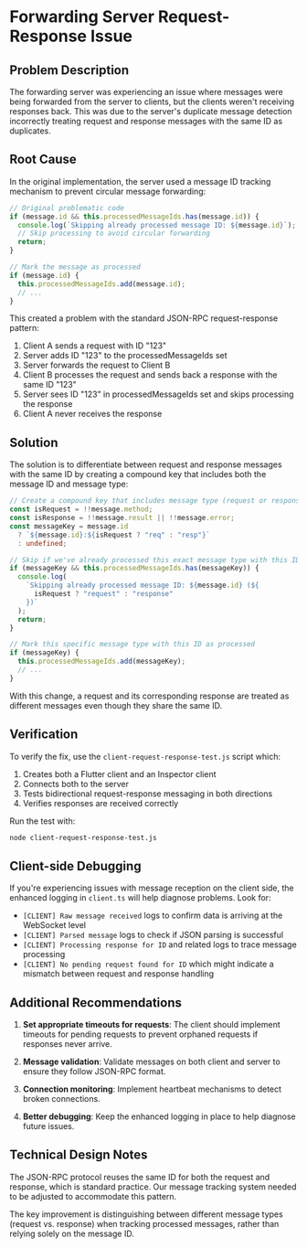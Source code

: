 # Forwarding Server Request-Response Issue

## Problem Description

The forwarding server was experiencing an issue where messages were being forwarded from the server to clients, but the clients weren't receiving responses back. This was due to the server's duplicate message detection incorrectly treating request and response messages with the same ID as duplicates.

## Root Cause

In the original implementation, the server used a message ID tracking mechanism to prevent circular message forwarding:

```typescript
// Original problematic code
if (message.id && this.processedMessageIds.has(message.id)) {
  console.log(`Skipping already processed message ID: ${message.id}`);
  // Skip processing to avoid circular forwarding
  return;
}

// Mark the message as processed
if (message.id) {
  this.processedMessageIds.add(message.id);
  // ...
}
```

This created a problem with the standard JSON-RPC request-response pattern:

1. Client A sends a request with ID "123"
2. Server adds ID "123" to the processedMessageIds set
3. Server forwards the request to Client B
4. Client B processes the request and sends back a response with the same ID "123"
5. Server sees ID "123" in processedMessageIds set and skips processing the response
6. Client A never receives the response

## Solution

The solution is to differentiate between request and response messages with the same ID by creating a compound key that includes both the message ID and message type:

```typescript
// Create a compound key that includes message type (request or response)
const isRequest = !!message.method;
const isResponse = !!message.result || !!message.error;
const messageKey = message.id
  ? `${message.id}:${isRequest ? "req" : "resp"}`
  : undefined;

// Skip if we've already processed this exact message type with this ID
if (messageKey && this.processedMessageIds.has(messageKey)) {
  console.log(
    `Skipping already processed message ID: ${message.id} (${
      isRequest ? "request" : "response"
    })`
  );
  return;
}

// Mark this specific message type with this ID as processed
if (messageKey) {
  this.processedMessageIds.add(messageKey);
  // ...
}
```

With this change, a request and its corresponding response are treated as different messages even though they share the same ID.

## Verification

To verify the fix, use the `client-request-response-test.js` script which:

1. Creates both a Flutter client and an Inspector client
2. Connects both to the server
3. Tests bidirectional request-response messaging in both directions
4. Verifies responses are received correctly

Run the test with:

```bash
node client-request-response-test.js
```

## Client-side Debugging

If you're experiencing issues with message reception on the client side, the enhanced logging in `client.ts` will help diagnose problems. Look for:

- `[CLIENT] Raw message received` logs to confirm data is arriving at the WebSocket level
- `[CLIENT] Parsed message` logs to check if JSON parsing is successful
- `[CLIENT] Processing response for ID` and related logs to trace message processing
- `[CLIENT] No pending request found for ID` which might indicate a mismatch between request and response handling

## Additional Recommendations

1. **Set appropriate timeouts for requests**: The client should implement timeouts for pending requests to prevent orphaned requests if responses never arrive.

2. **Message validation**: Validate messages on both client and server to ensure they follow JSON-RPC format.

3. **Connection monitoring**: Implement heartbeat mechanisms to detect broken connections.

4. **Better debugging**: Keep the enhanced logging in place to help diagnose future issues.

## Technical Design Notes

The JSON-RPC protocol reuses the same ID for both the request and response, which is standard practice. Our message tracking system needed to be adjusted to accommodate this pattern.

The key improvement is distinguishing between different message types (request vs. response) when tracking processed messages, rather than relying solely on the message ID.
